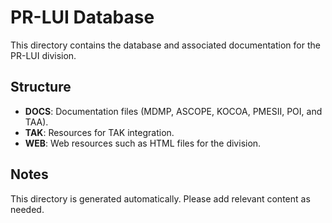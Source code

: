 # PR-LUI Database

This directory contains the database and associated documentation for the PR-LUI division.

## Structure
- **DOCS**: Documentation files (MDMP, ASCOPE, KOCOA, PMESII, POI, and TAA).
- **TAK**: Resources for TAK integration.
- **WEB**: Web resources such as HTML files for the division.

## Notes
This directory is generated automatically. Please add relevant content as needed.
